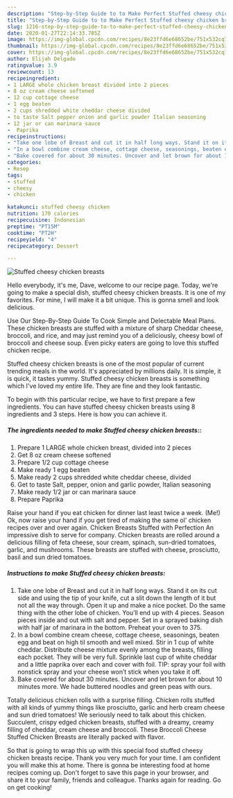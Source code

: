 ```yaml
---
description: "Step-by-Step Guide to to Make Perfect Stuffed cheesy chicken breasts"
title: "Step-by-Step Guide to to Make Perfect Stuffed cheesy chicken breasts"
slug: 1216-step-by-step-guide-to-to-make-perfect-stuffed-cheesy-chicken-breasts
date: 2020-01-27T22:14:33.785Z
image: https://img-global.cpcdn.com/recipes/8e23ffd6e68652be/751x532cq70/stuffed-cheesy-chicken-breasts-recipe-main-photo.jpg
thumbnail: https://img-global.cpcdn.com/recipes/8e23ffd6e68652be/751x532cq70/stuffed-cheesy-chicken-breasts-recipe-main-photo.jpg
cover: https://img-global.cpcdn.com/recipes/8e23ffd6e68652be/751x532cq70/stuffed-cheesy-chicken-breasts-recipe-main-photo.jpg
author: Elijah Delgado
ratingvalue: 3.9
reviewcount: 13
recipeingredient:
- 1 LARGE whole chicken breast divided into 2 pieces
- 8 oz cream cheese softened
- 12 cup cottage cheese
- 1 egg beaten
- 2 cups shredded white cheddar cheese divided
- to taste Salt pepper onion and garlic powder Italian seasoning
- 12 jar or can marinara sauce
-  Paprika
recipeinstructions:
- "Take one lobe of Breast and cut it in half long ways. Stand it on its cut side and using the tip of your knife, cut a slit down the length of it but not all the way through. Open it up and make a nice pocket. Do the same thing with the other lobe of chicken. You’ll end up with 4 pieces. Season pieces inside and out with salt and pepper. Set in a sprayed baking dish with half jar of marinara in the bottom. Preheat your oven to 375."
- "In a bowl combine cream cheese, cottage cheese, seasonings, beaten egg and beat on high til smooth and well mixed. Stir in 1 cup of white cheddar. Distribute cheese mixture evenly among the breasts, filling each pocket. They will be very full. Sprinkle last cup of white cheddar and a little paprika over each and cover with foil. TIP: spray your foil with nonstick spray and your cheese won’t stick when you take it off."
- "Bake covered for about 30 minutes. Uncover and let brown for about 10 minutes more. We hade buttered noodles and green peas with ours."
categories:
- Resep
tags:
- stuffed
- cheesy
- chicken

katakunci: stuffed cheesy chicken
nutrition: 170 calories
recipecuisine: Indonesian
preptime: "PT15M"
cooktime: "PT2H"
recipeyield: "4"
recipecategory: Dessert

---
```



![Stuffed cheesy chicken breasts](https://img-global.cpcdn.com/recipes/8e23ffd6e68652be/751x532cq70/stuffed-cheesy-chicken-breasts-recipe-main-photo.jpg)

Hello everybody, it's me, Dave, welcome to our recipe page. Today, we're going to make a special dish, stuffed cheesy chicken breasts. It is one of my favorites. For mine, I will make it a bit unique. This is gonna smell and look delicious.

Use Our Step-By-Step Guide To Cook Simple and Delectable Meal Plans. These chicken breasts are stuffed with a mixture of sharp Cheddar cheese, broccoli, and rice, and may just remind you of a deliciously, cheesy bowl of broccoli and cheese soup. Even picky eaters are going to love this stuffed chicken recipe.

Stuffed cheesy chicken breasts is one of the most popular of current trending meals in the world. It's appreciated by millions daily. It is simple, it is quick, it tastes yummy. Stuffed cheesy chicken breasts is something which I've loved my entire life. They are fine and they look fantastic.


To begin with this particular recipe, we have to first prepare a few ingredients. You can have stuffed cheesy chicken breasts using 8 ingredients and 3 steps. Here is how you can achieve it.

##### The ingredients needed to make Stuffed cheesy chicken breasts::

1. Prepare 1 LARGE whole chicken breast, divided into 2 pieces
1. Get 8 oz cream cheese softened
1. Prepare 1/2 cup cottage cheese
1. Make ready 1 egg beaten
1. Make ready 2 cups shredded white cheddar cheese, divided
1. Get to taste Salt, pepper, onion and garlic powder, Italian seasoning
1. Make ready 1/2 jar or can marinara sauce
1. Prepare  Paprika


Raise your hand if you eat chicken for dinner last least twice a week. (Me!) Ok, now raise your hand if you get tired of making the same ol&#39; chicken recipes over and over again. Chicken Breasts Stuffed with Perfection An impressive dish to serve for company. Chicken breasts are rolled around a delicious filling of feta cheese, sour cream, spinach, sun-dried tomatoes, garlic, and mushrooms. These breasts are stuffed with cheese, prosciutto, basil and sun dried tomatoes. 

##### Instructions to make Stuffed cheesy chicken breasts:

1. Take one lobe of Breast and cut it in half long ways. Stand it on its cut side and using the tip of your knife, cut a slit down the length of it but not all the way through. Open it up and make a nice pocket. Do the same thing with the other lobe of chicken. You’ll end up with 4 pieces. Season pieces inside and out with salt and pepper. Set in a sprayed baking dish with half jar of marinara in the bottom. Preheat your oven to 375.
1. In a bowl combine cream cheese, cottage cheese, seasonings, beaten egg and beat on high til smooth and well mixed. Stir in 1 cup of white cheddar. Distribute cheese mixture evenly among the breasts, filling each pocket. They will be very full. Sprinkle last cup of white cheddar and a little paprika over each and cover with foil. TIP: spray your foil with nonstick spray and your cheese won’t stick when you take it off.
1. Bake covered for about 30 minutes. Uncover and let brown for about 10 minutes more. We hade buttered noodles and green peas with ours.


Totally delicious chicken rolls with a surprise filling. Chicken rolls stuffed with all kinds of yummy things like prosciutto, garlic and herb cream cheese and sun dried tomatoes! We seriously need to talk about this chicken. Succulent, crispy edged chicken breasts, stuffed with a dreamy, creamy filling of cheddar, cream cheese and broccoli. These Broccoli Cheese Stuffed Chicken Breasts are literally packed with flavor. 

So that is going to wrap this up with this special food stuffed cheesy chicken breasts recipe. Thank you very much for your time. I am confident you will make this at home. There is gonna be interesting food at home recipes coming up. Don't forget to save this page in your browser, and share it to your family, friends and colleague. Thanks again for reading. Go on get cooking!
